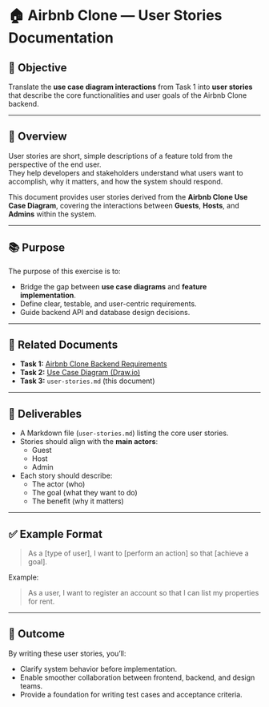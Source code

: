 # 🏠 Airbnb Clone — User Stories Documentation

## 🎯 Objective

Translate the **use case diagram interactions** from Task 1 into **user stories** that describe the core functionalities and user goals of the Airbnb Clone backend.

---

## 🧭 Overview

User stories are short, simple descriptions of a feature told from the perspective of the end user.  
They help developers and stakeholders understand what users want to accomplish, why it matters, and how the system should respond.

This document provides user stories derived from the **Airbnb Clone Use Case Diagram**, covering the interactions between **Guests**, **Hosts**, and **Admins** within the system.

---

## 📚 Purpose
The purpose of this exercise is to:
- Bridge the gap between **use case diagrams** and **feature implementation**.
- Define clear, testable, and user-centric requirements.
- Guide backend API and database design decisions.

---

## 📂 Related Documents
- **Task 1:** [Airbnb Clone Backend Requirements](../task1-backend-requirements.md)
- **Task 2:** [Use Case Diagram (Draw.io)](../use-case-diagram.drawio)
- **Task 3:** `user-stories.md` (this document)

---

## 🧩 Deliverables
- A Markdown file (`user-stories.md`) listing the core user stories.
- Stories should align with the **main actors**:
  - Guest
  - Host
  - Admin
- Each story should describe:
  - The actor (who)
  - The goal (what they want to do)
  - The benefit (why it matters)

---

## ✅ Example Format
> As a [type of user], I want to [perform an action] so that [achieve a goal].

Example:
> As a user, I want to register an account so that I can list my properties for rent.

---

## 🚀 Outcome
By writing these user stories, you’ll:
- Clarify system behavior before implementation.
- Enable smoother collaboration between frontend, backend, and design teams.
- Provide a foundation for writing test cases and acceptance criteria.
